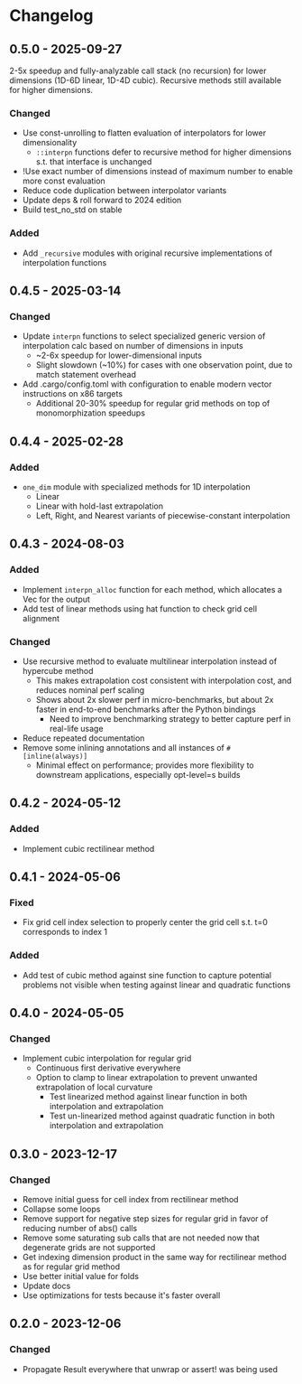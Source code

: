 # Changelog

## 0.5.0 - 2025-09-27

2-5x speedup and fully-analyzable call stack (no recursion) for lower dimensions
(1D-6D linear, 1D-4D cubic). Recursive methods still available for higher dimensions.

### Changed

* Use const-unrolling to flatten evaluation of interpolators for lower dimensionality
    * `::interpn` functions defer to recursive method for higher dimensions s.t. that interface is unchanged
* !Use exact number of dimensions instead of maximum number to enable more const evaluation
* Reduce code duplication between interpolator variants
* Update deps & roll forward to 2024 edition
* Build test_no_std on stable

### Added

* Add `_recursive` modules with original recursive implementations of interpolation functions

## 0.4.5 - 2025-03-14

### Changed

* Update `interpn` functions to select specialized generic version of interpolation calc based on number of dimensions in inputs
  * ~2-6x speedup for lower-dimensional inputs
  * Slight slowdown (~10%) for cases with one observation point, due to match statement overhead
* Add .cargo/config.toml with configuration to enable modern vector instructions on x86 targets
  * Additional 20-30% speedup for regular grid methods on top of monomorphization speedups

## 0.4.4 - 2025-02-28

### Added

* `one_dim` module with specialized methods for 1D interpolation
  * Linear
  * Linear with hold-last extrapolation
  * Left, Right, and Nearest variants of piecewise-constant interpolation

## 0.4.3 - 2024-08-03

### Added

* Implement `interpn_alloc` function for each method, which allocates a Vec for the output
* Add test of linear methods using hat function to check grid cell alignment

### Changed

* Use recursive method to evaluate multilinear interpolation instead of hypercube method
  * This makes extrapolation cost consistent with interpolation cost, and reduces nominal perf scaling
  * Shows about 2x slower perf in micro-benchmarks, but about 2x faster in end-to-end benchmarks after the Python bindings
    * Need to improve benchmarking strategy to better capture perf in real-life usage
* Reduce repeated documentation
* Remove some inlining annotations and all instances of `#[inline(always)]`
  * Minimal effect on performance; provides more flexibility to downstream applications, especially opt-level=s builds

## 0.4.2 - 2024-05-12

### Added

* Implement cubic rectilinear method

## 0.4.1 - 2024-05-06

### Fixed

* Fix grid cell index selection to properly center the grid cell s.t. t=0 corresponds to index 1

### Added

* Add test of cubic method against sine function to capture potential problems not visible when testing against linear and quadratic functions

## 0.4.0 - 2024-05-05

### Changed

* Implement cubic interpolation for regular grid
    * Continuous first derivative everywhere
    * Option to clamp to linear extrapolation to prevent unwanted extrapolation of local curvature
        * Test linearized method against linear function in both interpolation and extrapolation
        * Test un-linearized method against quadratic function in both interpolation and extrapolation

## 0.3.0 - 2023-12-17

### Changed

* Remove initial guess for cell index from rectilinear method
* Collapse some loops
* Remove support for negative step sizes for regular grid in favor of reducing number of abs() calls
* Remove some saturating sub calls that are not needed now that degenerate grids are not supported
* Get indexing dimension product in the same way for rectilinear method as for regular grid method
* Use better initial value for folds
* Update docs
* Use optimizations for tests because it's faster overall

## 0.2.0 - 2023-12-06

### Changed

* Propagate Result everywhere that unwrap or assert! was being used

